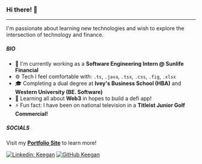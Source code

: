 ### Hi there! 👋
---
I'm passionate about learning new technologies and wish to explore the intersection of technology and finance. 

##### BIO
- 🏢 I'm currently working as a **Software Engineering Intern @ Sunlife Financial**
- ⚙️ Tech I feel comfortable with: `.ts`, `.java`, `.tsx`, `.css`, `.fig`, `.xlsx`
- 🎓 Completing a dual degree at **Ivey's Business School (HBA)** and **Western University (BE. Software)**
- 🌱 Learning all about **Web3** in hopes to build a defi app! 
- ⚡ Fun fact: I have been on national television in a **Titleist Junior Golf Commercial!**

##### SOCIALS

Visit my **[Portfolio Site](https://keeganmongru.com)** to learn more! 

[![Linkedin: Keegan](https://img.shields.io/badge/-Keegan-blue?style=flat-square&logo=Linkedin&logoColor=white&link=https://www.linkedin.com/in/keegan-mongru/)](https://www.linkedin.com/in/keegan-mongru/)
[![GitHub Keegan](https://img.shields.io/github/followers/kMongru?label=follow&style=social)](https://github.com/kMongru)


